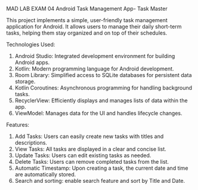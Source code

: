 MAD LAB EXAM 04 
Android Task Management App- Task Master

This project implements a simple, user-friendly task management application for Android. It allows users to manage their daily short-term tasks, helping them stay organized and on top of their schedules.

Technologies Used:

1. Android Studio: Integrated development environment for building Android apps.
2. Kotlin: Modern programming language for Android development.
3. Room Library: Simplified access to SQLite databases for persistent data storage.
4. Kotlin Coroutines: Asynchronous programming for handling background tasks.
5. RecyclerView: Efficiently displays and manages lists of data within the app.
6. ViewModel: Manages data for the UI and handles lifecycle changes.

Features:

1. Add Tasks: Users can easily create new tasks with titles and descriptions.
2. View Tasks: All tasks are displayed in a clear and concise list.
3. Update Tasks: Users can edit existing tasks as needed.
4. Delete Tasks: Users can remove completed tasks from the list.
5. Automatic Timestamp: Upon creating a task, the current date and time are automatically stored.
6. Search and sorting: enable search feature and sort by Title and Date.
